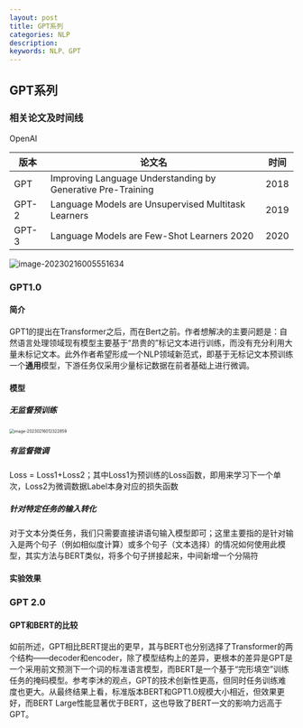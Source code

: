 ```yaml
---
layout: post
title: GPT系列
categories: NLP
description:
keywords: NLP、GPT
---
```


## GPT系列

### 相关论文及时间线

OpenAI

| 版本  | 论文名                                                      | 时间 |
| ----- | ----------------------------------------------------------- | ---- |
| GPT   | Improving Language Understanding by Generative Pre-Training | 2018 |
| GPT-2 | Language Models are Unsupervised Multitask Learners         | 2019 |
| GPT-3 | Language Models are Few-Shot Learners 2020                  | 2020 |

![image-20230216005551634](http://pic.inoodles.online/imgimage-20230216005551634.png)

### GPT1.0

#### 简介

GPT1的提出在Transformer之后，而在Bert之前。作者想解决的主要问题是：自然语言处理领域现有模型主要基于“昂贵的”标记文本进行训练，而没有充分利用大量未标记文本。此外作者希望形成一个NLP领域新范式，即基于无标记文本预训练一个**通用**模型，下游任务仅采用少量标记数据在前者基础上进行微调。

#### 模型

##### 无监督预训练

<img src="http://pic.inoodles.online/imgimage-20230216012322859.png" alt="image-20230216012322859" style="zoom:50%;" />

##### 有监督微调

Loss = Loss1+Loss2；其中Loss1为预训练的Loss函数，即用来学习下一个单次，Loss2为微调数据Label本身对应的损失函数

##### 针对特定任务的输入转化

对于文本分类任务，我们只需要直接讲语句输入模型即可；这里主要指的是针对输入是两个句子（例如相似度计算）或多个句子（文本选择）的情况如何使用此模型，其实方法与BERT类似，将多个句子拼接起来，中间新增一个分隔符

#### 实验效果



### GPT 2.0

#### GPT和BERT的比较

如前所述，GPT相比BERT提出的更早，其与BERT也分别选择了Transformer的两个结构——decoder和encoder，除了模型结构上的差异，更根本的差异是GPT是一个采用前文预测下一个词的标准语言模型，而BERT是一个基于“完形填空”训练任务的掩码模型。参考李沐的观点，GPT的技术创新性更高，但同时任务训练难度也更大。从最终结果上看，标准版本BERT和GPT1.0规模大小相近，但效果更好，而BERT Large性能显著优于BERT，这也导致了BERT一文的影响力远高于GPT。

